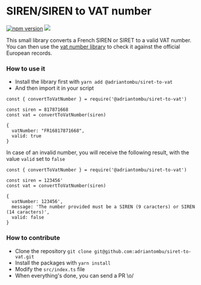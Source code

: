 SIREN/SIREN to VAT number
=========================

[![npm version](https://badge.fury.io/js/%40adriantombu%2Fsiret-to-vat.svg)](https://badge.fury.io/js/%40adriantombu%2Fsiret-to-vat) [![](https://img.shields.io/badge/Buy%20me%20a%20tree-%F0%9F%8C%B3-lightgreen)](https://offset.earth/adrian)

This small library converts a French SIREN or SIRET to a valid VAT number. You can then use the [vat number library](https://github.com/adriantombu/vat-number) to check it against the official European records.

### How to use it

* Install the library first with `yarn add @adriantombu/siret-to-vat`
* And then import it in your script

```
const { convertToVatNumber } = require('@adriantombu/siret-to-vat')

const siren = 817871668
const vat = convertToVatNumber(siren)

{
  vatNumber: "FR16817871668",
  valid: true
}
```

In case of an invalid number, you will receive the following result, with the value `valid` set to `false`

```
const { convertToVatNumber } = require('@adriantombu/siret-to-vat')

const siren = 123456'
const vat = convertToVatNumber(siren)

{
  vatNumber: 123456',
  message: 'The number provided must be a SIREN (9 caracters) or SIREN (14 caracters)',
  valid: false
}
```

### How to contribute

* Clone the repository `git clone git@github.com:adriantombu/siret-to-vat.git`
* Install the packages with `yarn install`
* Modify the `src/index.ts` file
* When everything's done, you can send a PR \o/
